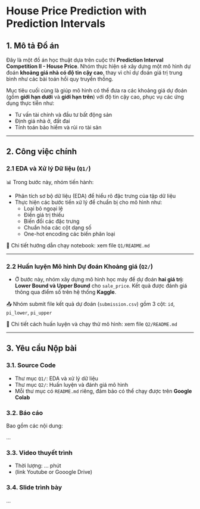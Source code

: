 # House Price Prediction with Prediction Intervals

## 1. Mô tả Đồ án

Đây là một đồ án học thuật dựa trên cuộc thi **Prediction Interval Competition II - House Price**. Nhóm thực hiện sẽ xây dựng một mô hình dự đoán **khoảng giá nhà có độ tin cậy cao**, thay vì chỉ dự đoán giá trị trung bình như các bài toán hồi quy truyền thống.

Mục tiêu cuối cùng là giúp mô hình có thể đưa ra các khoảng giá dự đoán (gồm **giới hạn dưới** và **giới hạn trên**) với độ tin cậy cao, phục vụ các ứng dụng thực tiễn như:

- Tư vấn tài chính và đầu tư bất động sản
- Định giá nhà ở, đất đai
- Tính toán bảo hiểm và rủi ro tài sản

---

## 2. Công việc chính

### 2.1 EDA và Xử lý Dữ liệu (`Q1/`)

📊 Trong bước này, nhóm tiến hành:

- Phân tích sơ bộ dữ liệu (EDA) để hiểu rõ đặc trưng của tập dữ liệu
- Thực hiện các bước tiền xử lý để chuẩn bị cho mô hình như:
  - Loại bỏ ngoại lệ
  - Điền giá trị thiếu
  - Biến đổi các đặc trưng
  - Chuẩn hóa các cột dạng số
  - One-hot encoding các biến phân loại

🔗 Chi tiết hướng dẫn chạy notebook: xem file `Q1/README.md`

---

### 2.2 Huấn luyện Mô hình Dự đoán Khoảng giá (`Q2/`)

- Ở bước này, nhóm xây dựng mô hình học máy để dự đoán **hai giá trị: Lower Bound và Upper Bound** cho `sale_price`. Kết quả được đánh giá thông qua điểm số trên hệ thống **Kaggle**.

📤 Nhóm submit file kết quả dự đoán (`submission.csv`) gồm 3 cột: `id`, `pi_lower`, `pi_upper`  


🔗 Chi tiết cách huấn luyện và chạy thử mô hình: xem file `Q2/README.md`

---

## 3. Yêu cầu Nộp bài

### 3.1. Source Code

- Thư mục `Q1/`: EDA và xử lý dữ liệu
- Thư mục `Q2/`: Huấn luyện và đánh giá mô hình
- Mỗi thư mục có `README.md` riêng, đảm bảo có thể chạy được trên **Google Colab**

### 3.2. Báo cáo

Bao gồm các nội dung:

...  

### 3.3. Video thuyết trình

- Thời lượng: ... phút
- (link Youtube or Gooogle Drive)

### 3.4. Slide trình bày

...  
